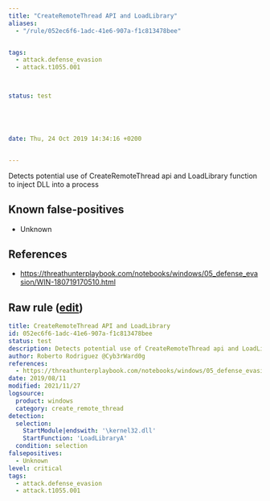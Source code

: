 ```yaml
---
title: "CreateRemoteThread API and LoadLibrary"
aliases:
  - "/rule/052ec6f6-1adc-41e6-907a-f1c813478bee"


tags:
  - attack.defense_evasion
  - attack.t1055.001



status: test





date: Thu, 24 Oct 2019 14:34:16 +0200


---
```


Detects potential use of CreateRemoteThread api and LoadLibrary function to inject DLL into a process

<!--more-->


## Known false-positives

* Unknown



## References

* https://threathunterplaybook.com/notebooks/windows/05_defense_evasion/WIN-180719170510.html


## Raw rule ([edit](https://github.com/SigmaHQ/sigma/edit/master/rules/windows/create_remote_thread/sysmon_createremotethread_loadlibrary.yml))
```yaml
title: CreateRemoteThread API and LoadLibrary
id: 052ec6f6-1adc-41e6-907a-f1c813478bee
status: test
description: Detects potential use of CreateRemoteThread api and LoadLibrary function to inject DLL into a process
author: Roberto Rodriguez @Cyb3rWard0g
references:
  - https://threathunterplaybook.com/notebooks/windows/05_defense_evasion/WIN-180719170510.html
date: 2019/08/11
modified: 2021/11/27
logsource:
  product: windows
  category: create_remote_thread
detection:
  selection:
    StartModule|endswith: '\kernel32.dll'
    StartFunction: 'LoadLibraryA'
  condition: selection
falsepositives:
  - Unknown
level: critical
tags:
  - attack.defense_evasion
  - attack.t1055.001

```
